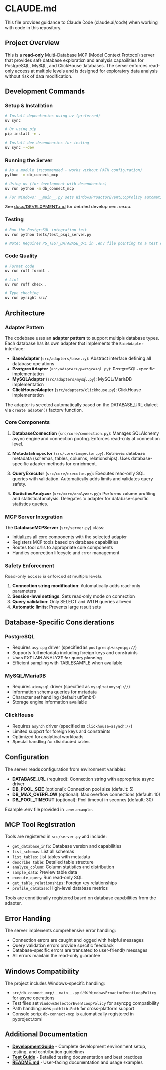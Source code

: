 # CLAUDE.md

This file provides guidance to Claude Code (claude.ai/code) when working with code in this repository.

## Project Overview

This is a **read-only** Multi-Database MCP (Model Context Protocol) server that provides safe database exploration and analysis capabilities for PostgreSQL, MySQL, and ClickHouse databases. The server enforces read-only access at multiple levels and is designed for exploratory data analysis without risk of data modification.

## Development Commands

### Setup & Installation

```bash
# Install dependencies using uv (preferred)
uv sync

# Or using pip
pip install -e .

# Install dev dependencies for testing
uv sync --dev
```

### Running the Server

```bash
# As a module (recommended - works without PATH configuration)
python -m db_connect_mcp

# Using uv (for development with dependencies)
uv run python -m db_connect_mcp

# For Windows: __main__.py sets WindowsProactorEventLoopPolicy automatically
```

See [docs/DEVELOPMENT.md](docs/DEVELOPMENT.md) for detailed development setup.

### Testing

```bash
# Run the PostgreSQL integration test
uv run python tests/test_psql_server.py

# Note: Requires PG_TEST_DATABASE_URL in .env file pointing to a test database
```

### Code Quality

```bash
# Format code
uv run ruff format .

# Lint
uv run ruff check .

# Type checking
uv run pyright src/
```

## Architecture

### Adapter Pattern

The codebase uses an **adapter pattern** to support multiple database types. Each database has its own adapter that implements the `BaseAdapter` interface:

- **BaseAdapter** (`src/adapters/base.py`): Abstract interface defining all database operations
- **PostgresAdapter** (`src/adapters/postgresql.py`): PostgreSQL-specific implementation
- **MySQLAdapter** (`src/adapters/mysql.py`): MySQL/MariaDB implementation
- **ClickHouseAdapter** (`src/adapters/clickhouse.py`): ClickHouse implementation

The adapter is selected automatically based on the DATABASE_URL dialect via `create_adapter()` factory function.

### Core Components

1. **DatabaseConnection** (`src/core/connection.py`): Manages SQLAlchemy async engine and connection pooling. Enforces read-only at connection level.

2. **MetadataInspector** (`src/core/inspector.py`): Retrieves database metadata (schemas, tables, columns, relationships). Uses database-specific adapter methods for enrichment.

3. **QueryExecutor** (`src/core/executor.py`): Executes read-only SQL queries with validation. Automatically adds limits and validates query safety.

4. **StatisticsAnalyzer** (`src/core/analyzer.py`): Performs column profiling and statistical analysis. Delegates to adapter for database-specific statistics queries.

### MCP Server Integration

The **DatabaseMCPServer** (`src/server.py`) class:

- Initializes all core components with the selected adapter
- Registers MCP tools based on database capabilities
- Routes tool calls to appropriate core components
- Handles connection lifecycle and error management

### Safety Enforcement

Read-only access is enforced at multiple levels:

1. **Connection string modification**: Automatically adds read-only parameters
2. **Session-level settings**: Sets read-only mode on connection
3. **Query validation**: Only SELECT and WITH queries allowed
4. **Automatic limits**: Prevents large result sets

## Database-Specific Considerations

### PostgreSQL

- Requires `asyncpg` driver (specified as `postgresql+asyncpg://`)
- Supports full metadata including foreign keys and constraints
- Uses EXPLAIN ANALYZE for query planning
- Efficient sampling with TABLESAMPLE when available

### MySQL/MariaDB

- Requires `aiomysql` driver (specified as `mysql+aiomysql://`)
- Information schema queries for metadata
- Character set handling (default utf8mb4)
- Storage engine information available

### ClickHouse

- Requires `asynch` driver (specified as `clickhouse+asynch://`)
- Limited support for foreign keys and constraints
- Optimized for analytical workloads
- Special handling for distributed tables

## Configuration

The server reads configuration from environment variables:

- **DATABASE_URL** (required): Connection string with appropriate async driver
- **DB_POOL_SIZE** (optional): Connection pool size (default: 5)
- **DB_MAX_OVERFLOW** (optional): Max overflow connections (default: 10)
- **DB_POOL_TIMEOUT** (optional): Pool timeout in seconds (default: 30)

Example .env file provided in `.env.example`.

## MCP Tool Registration

Tools are registered in `src/server.py` and include:

- `get_database_info`: Database version and capabilities
- `list_schemas`: List all schemas
- `list_tables`: List tables with metadata
- `describe_table`: Detailed table structure
- `analyze_column`: Column statistics and distribution
- `sample_data`: Preview table data
- `execute_query`: Run read-only SQL
- `get_table_relationships`: Foreign key relationships
- `profile_database`: High-level database metrics

Tools are conditionally registered based on database capabilities from the adapter.

## Error Handling

The server implements comprehensive error handling:

- Connection errors are caught and logged with helpful messages
- Query validation errors provide specific feedback
- Database-specific errors are translated to user-friendly messages
- All errors maintain the read-only guarantee

## Windows Compatibility

The project includes Windows-specific handling:

- `src/db_connect_mcp/__main__.py` sets `WindowsProactorEventLoopPolicy` for async operations
- Test files set `WindowsSelectorEventLoopPolicy` for asyncpg compatibility
- Path handling uses `pathlib.Path` for cross-platform support
- Console script `db-connect-mcp` is automatically registered in pyproject.toml

## Additional Documentation

- **[Development Guide](docs/DEVELOPMENT.md)** - Complete development environment setup, testing, and contribution guidelines
- **[Test Guide](tests/README.md)** - Detailed testing documentation and best practices
- **[README.md](README.md)** - User-facing documentation and usage examples
